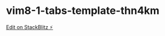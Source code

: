# vim8-1-tabs-template-thn4km

[Edit on StackBlitz ⚡️](https://stackblitz.com/edit/vim8-1-tabs-template-thn4km)